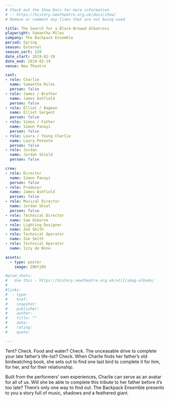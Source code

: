 ```yaml
---
# Check out the Show Docs for more information
# -- https://history.newtheatre.org.uk/docs/show/
# Remove or comment any lines that are not being used

title: The Search for a Black-Browed Albatross
playwright: Samantha Miles
company: The Backpack Ensemble
period: Spring
season: External
season_sort: 220
date_start: 2019-02-18
date_end: 2019-02-19
venue: New Theatre

cast:
- role: Charlie
  name: Samantha Miles
  person: false
- role: James / Brother
  name: James Ashfield
  person: false
- role: Elliot / Bagman
  name: Elliot Sargent
  person: false
- role: Simon / Father
  name: Simon Panayi
  person: false
- role: Laura / Young Charlie
  name: Laura Potente
  person: false
- role: Jordan
  name: Jordan Shield
  person: false

crew:
- role: Director
  name: Simon Panayi
  person: false
- role: Producer
  name: James Ashfield
  person: false
- role: Musical Director
  name: Jordan Shiel
  person: false
- role: Technical Director
  name: Sam Osborne
- role: Lighting Designer
  name: Zoe Smith
- role: Technical Operator
  name: Zoe Smith
- role: Technical Operator
  name: Izzy de Bono

assets:
  - type: poster
    image: Z8KtjR6

#prod_shots:
#   Use this - https://history.newtheatre.org.uk/util/smug-albums/
#
#links:
#  - type:
#    href:
#    snapshot:
#    publisher:
#    author:
#    title: ""
#    date:
#    rating:
#    quote:

---
```


Tent? Check. Food and water? Check. The unceasable drive to complete your late father’s life-list? Check. When Charlie finds her father’s old birdwatching book, she sets out to find one last bird to complete it for him, for her, and for their relationship.

Built from the performers’ own experiences, Charlie can serve as an avatar for all of us. Will she be able to complete this tribute to her father before it’s too late? There’s only one way to find out. The Backpack Ensemble presents to you a story full of music, shadows and a feathered giant.
